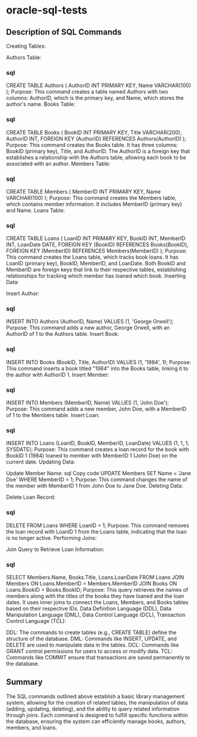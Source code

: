 # oracle-sql-tests
## Description of SQL Commands
Creating Tables:

Authors Table:

### sql

CREATE TABLE Authors (
    AuthorID INT PRIMARY KEY,
    Name VARCHAR(100)
);
Purpose: This command creates a table named Authors with two columns: AuthorID, which is the primary key, and Name, which stores the author's name.
Books Table:

### sql

CREATE TABLE Books (
    BookID INT PRIMARY KEY,
    Title VARCHAR(200),
    AuthorID INT,
    FOREIGN KEY (AuthorID) REFERENCES Authors(AuthorID)
);
Purpose: This command creates the Books table. It has three columns: BookID (primary key), Title, and AuthorID. The AuthorID is a foreign key that establishes a relationship with the Authors table, allowing each book to be associated with an author.
Members Table:

### sql

CREATE TABLE Members (
    MemberID INT PRIMARY KEY,
    Name VARCHAR(100)
);
Purpose: This command creates the Members table, which contains member information. It includes MemberID (primary key) and Name.
Loans Table:

### sql

CREATE TABLE Loans (
    LoanID INT PRIMARY KEY,
    BookID INT,
    MemberID INT,
    LoanDate DATE,
    FOREIGN KEY (BookID) REFERENCES Books(BookID),
    FOREIGN KEY (MemberID) REFERENCES Members(MemberID)
);
Purpose: This command creates the Loans table, which tracks book loans. It has LoanID (primary key), BookID, MemberID, and LoanDate. Both BookID and MemberID are foreign keys that link to their respective tables, establishing relationships for tracking which member has loaned which book.
Inserting Data:

Insert Author:

### sql

INSERT INTO Authors (AuthorID, Name) VALUES (1, 'George Orwell');
Purpose: This command adds a new author, George Orwell, with an AuthorID of 1 to the Authors table.
Insert Book:

### sql

INSERT INTO Books (BookID, Title, AuthorID) VALUES (1, '1984', 1);
Purpose: This command inserts a book titled "1984" into the Books table, linking it to the author with AuthorID 1.
Insert Member:

### sql

INSERT INTO Members (MemberID, Name) VALUES (1, 'John Doe');
Purpose: This command adds a new member, John Doe, with a MemberID of 1 to the Members table.
Insert Loan:

### sql

INSERT INTO Loans (LoanID, BookID, MemberID, LoanDate) VALUES (1, 1, 1, SYSDATE);
Purpose: This command creates a loan record for the book with BookID 1 (1984) loaned to member with MemberID 1 (John Doe) on the current date.
Updating Data:

Update Member Name:
sql
Copy code
UPDATE Members SET Name = 'Jane Doe' WHERE MemberID = 1;
Purpose: This command changes the name of the member with MemberID 1 from John Doe to Jane Doe.
Deleting Data:

Delete Loan Record:

### sql

DELETE FROM Loans WHERE LoanID = 1;
Purpose: This command removes the loan record with LoanID 1 from the Loans table, indicating that the loan is no longer active.
Performing Joins:

Join Query to Retrieve Loan Information:
### sql

SELECT Members.Name, Books.Title, Loans.LoanDate
FROM Loans
JOIN Members ON Loans.MemberID = Members.MemberID
JOIN Books ON Loans.BookID = Books.BookID;
Purpose: This query retrieves the names of members along with the titles of the books they have loaned and the loan dates. It uses inner joins to connect the Loans, Members, and Books tables based on their respective IDs.
Data Definition Language (DDL), Data Manipulation Language (DML), Data Control Language (DCL), Transaction Control Language (TCL):

DDL: The commands to create tables (e.g., CREATE TABLE) define the structure of the database.
DML: Commands like INSERT, UPDATE, and DELETE are used to manipulate data in the tables.
DCL: Commands like GRANT control permissions for users to access or modify data.
TCL: Commands like COMMIT ensure that transactions are saved permanently to the database.

## Summary

The SQL commands outlined above establish a basic library management system, allowing for the creation of related tables, the manipulation of data (adding, updating, deleting), and the ability to query related information through joins. Each command is designed to fulfill specific functions within the database, ensuring the system can efficiently manage books, authors, members, and loans.



